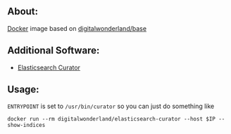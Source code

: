 ## About:

[Docker](http://www.docker.com/) image based on [digitalwonderland/base](https://registry.hub.docker.com/u/digitalwonderland/base/)

## Additional Software:

* [Elasticsearch Curator](https://github.com/elasticsearch/curator)

## Usage:

```ENTRYPOINT``` is set to ```/usr/bin/curator``` so you can just do something like

```
docker run --rm digitalwonderland/elasticsearch-curator --host $IP --show-indices
```
